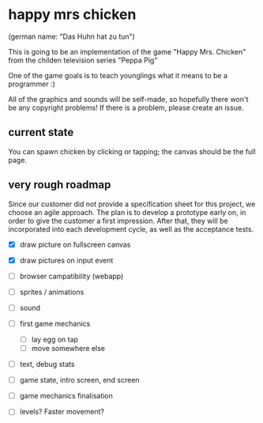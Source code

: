 # happy mrs chicken

(german name: "Das Huhn hat zu tun")

This is going to be an implementation of the game "Happy Mrs. Chicken" from
the childen television series "Peppa Pig"

One of the game goals is to teach younglings what it means to be a programmer :)

All of the graphics and sounds will be self-made, so hopefully there won't be
any copyright problems! If there is a problem, please create an issue.

## current state

You can spawn chicken by clicking or tapping; the canvas should be the full page.

## very rough roadmap

Since our customer did not provide a specification sheet for this project, we
choose an agile approach. The plan is to develop a prototype early on, in order
to give the customer a first impression. After that, they will be
incorporated into each development cycle, as well as the acceptance tests.

- [x] draw picture on fullscreen canvas
- [x] draw pictures on input event
- [ ] browser campatibility (webapp)
- [ ] sprites / animations
- [ ] sound
- [ ] first game mechanics
  - [ ] lay egg on tap
  - [ ] move somewhere else
- [ ] text, debug stats
- [ ] game state, intro screen, end screen
- [ ] game mechanics finalisation
- [ ] levels? Faster movement?


